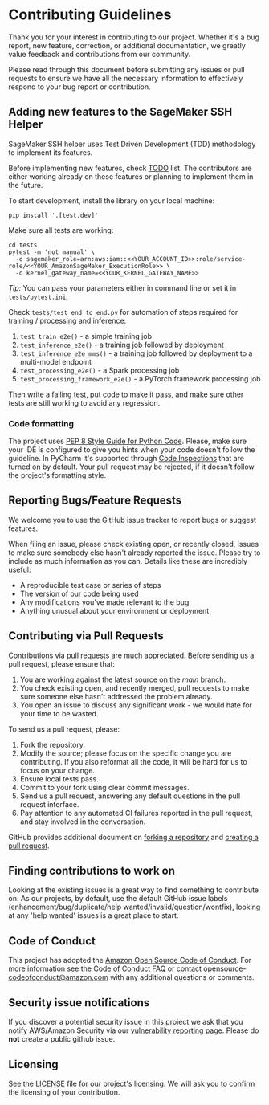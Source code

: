 # Contributing Guidelines

Thank you for your interest in contributing to our project. Whether it's a bug report, new feature, correction, or additional
documentation, we greatly value feedback and contributions from our community.

Please read through this document before submitting any issues or pull requests to ensure we have all the necessary
information to effectively respond to your bug report or contribution.

## Adding new features to the SageMaker SSH Helper

SageMaker SSH helper uses Test Driven Development (TDD) methodology to implement its features.

Before implementing new features, check [TODO](TODO) list. The contributors are either working already 
on these features or planning to implement them in the future.

To start development, install the library on your local machine:
```shell
pip install '.[test,dev]'
```

Make sure all tests are working:
```shell
cd tests
pytest -m 'not manual' \
  -o sagemaker_role=arn:aws:iam::<<YOUR_ACCOUNT_ID>>:role/service-role/<<YOUR_AmazonSageMaker_ExecutionRole>> \
  -o kernel_gateway_name=<<YOUR_KERNEL_GATEWAY_NAME>>
```
*Tip:* You can pass your parameters either in command line or set it in `tests/pytest.ini`.

Check `tests/test_end_to_end.py` for automation of steps 
required for training / processing and inference:

1. `test_train_e2e()` - a simple training job
2. `test_inference_e2e()` - a training job followed by deployment
3. `test_inference_e2e_mms()` - a training job followed by deployment to a multi-model endpoint
4. `test_processing_e2e()` - a Spark processing job
5. `test_processing_framework_e2e()` - a PyTorch framework processing job

Then write a failing test, put code to make it pass, and make sure other tests are still working to avoid any regression.

### Code formatting

The project uses [PEP 8 Style Guide for Python Code](https://peps.python.org/pep-0008/).
Please, make sure your IDE is configured to give you hints when your code doesn't follow the guideline.
In PyCharm it's supported through [Code Inspections](https://www.jetbrains.com/help/pycharm/code-inspection.html) 
that are turned on by default. Your pull request may be rejected, if it doesn't follow the project's formatting style.

## Reporting Bugs/Feature Requests

We welcome you to use the GitHub issue tracker to report bugs or suggest features.

When filing an issue, please check existing open, or recently closed, issues to make sure somebody else hasn't already
reported the issue. Please try to include as much information as you can. Details like these are incredibly useful:

* A reproducible test case or series of steps
* The version of our code being used
* Any modifications you've made relevant to the bug
* Anything unusual about your environment or deployment


## Contributing via Pull Requests
Contributions via pull requests are much appreciated. Before sending us a pull request, please ensure that:

1. You are working against the latest source on the *main* branch.
2. You check existing open, and recently merged, pull requests to make sure someone else hasn't addressed the problem already.
3. You open an issue to discuss any significant work - we would hate for your time to be wasted.

To send us a pull request, please:

1. Fork the repository.
2. Modify the source; please focus on the specific change you are contributing. If you also reformat all the code, it will be hard for us to focus on your change.
3. Ensure local tests pass.
4. Commit to your fork using clear commit messages.
5. Send us a pull request, answering any default questions in the pull request interface.
6. Pay attention to any automated CI failures reported in the pull request, and stay involved in the conversation.

GitHub provides additional document on [forking a repository](https://help.github.com/articles/fork-a-repo/) and
[creating a pull request](https://help.github.com/articles/creating-a-pull-request/).


## Finding contributions to work on
Looking at the existing issues is a great way to find something to contribute on. As our projects, by default, use the default GitHub issue labels (enhancement/bug/duplicate/help wanted/invalid/question/wontfix), looking at any 'help wanted' issues is a great place to start.


## Code of Conduct
This project has adopted the [Amazon Open Source Code of Conduct](https://aws.github.io/code-of-conduct).
For more information see the [Code of Conduct FAQ](https://aws.github.io/code-of-conduct-faq) or contact
opensource-codeofconduct@amazon.com with any additional questions or comments.


## Security issue notifications
If you discover a potential security issue in this project we ask that you notify AWS/Amazon Security via our [vulnerability reporting page](http://aws.amazon.com/security/vulnerability-reporting/). Please do **not** create a public github issue.


## Licensing

See the [LICENSE](LICENSE) file for our project's licensing. We will ask you to confirm the licensing of your contribution.
